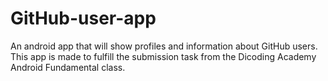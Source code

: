 # GitHub-user-app
An android app that will show profiles and information about GitHub users. This app is made to fulfill the submission task from the Dicoding Academy Android Fundamental class.
